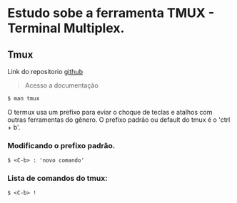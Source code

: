 # Estudo sobe a ferramenta TMUX - Terminal Multiplex.

## Tmux 

Link do repositorio [github](https://github.com/tmux)

> Acesso a documentação

```bash
$ man tmux
```

O termux usa um prefixo para eviar o choque de teclas e atalhos com outras ferramentas do gênero. 
O prefixo padrão ou default do tmux é o <C-b> 'ctrl + b'.

### Modificando o prefixo padrão. 

```
$ <C-b> : 'novo comando'
```

### Lista de comandos do tmux:
 
```
$ <C-b> !
```

